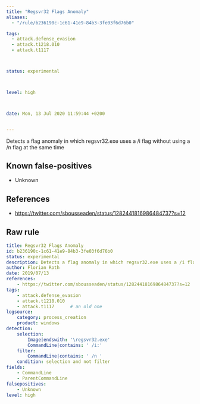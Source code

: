 ```yaml
---
title: "Regsvr32 Flags Anomaly"
aliases:
  - "/rule/b236190c-1c61-41e9-84b3-3fe03f6d76b0"

tags:
  - attack.defense_evasion
  - attack.t1218.010
  - attack.t1117



status: experimental



level: high



date: Mon, 13 Jul 2020 11:59:44 +0200


---
```


Detects a flag anomaly in which regsvr32.exe uses a /i flag without using a /n flag at the same time

<!--more-->


## Known false-positives

* Unknown



## References

* https://twitter.com/sbousseaden/status/1282441816986484737?s=12


## Raw rule
```yaml
title: Regsvr32 Flags Anomaly
id: b236190c-1c61-41e9-84b3-3fe03f6d76b0
status: experimental
description: Detects a flag anomaly in which regsvr32.exe uses a /i flag without using a /n flag at the same time
author: Florian Roth
date: 2019/07/13
references:
    - https://twitter.com/sbousseaden/status/1282441816986484737?s=12
tags:
    - attack.defense_evasion
    - attack.t1218.010
    - attack.t1117      # an old one 
logsource:
    category: process_creation
    product: windows
detection:
    selection:
        Image|endswith: '\regsvr32.exe'
        CommandLine|contains: ' /i:'
    filter:
        CommandLine|contains: ' /n '
    condition: selection and not filter
fields:
    - CommandLine
    - ParentCommandLine
falsepositives:
    - Unknown
level: high

```
